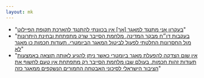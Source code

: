 ```yaml
---
layout: mk
---
```

* <i class="fa fa-envelope"></i> "[בעקרון אני מתנגד למאגר [אך] אין בכוונתי להתנגד להארכת תקופת הפיילוט](../docs/2015-06-27-kisch.png)"
* <i class="fa fa-twitter"></i> "[בעקבות דו״ח מבקר המדינה, מלחמת הסייבר שרק מתפתחת ובחינת היתרונות מול החסרונות החלטתי לפעול לביטול המאגר הביומטרי. תעודות חכמות כן מאגר לא](https://twitter.com/YoavKisch/status/614001423521415168)"
* <i class="fa fa-facebook"></i> "[אין שום הצדקה להפעלת מאגר ביומטרי כאשר ניתן להגיע לאותה תוצאה באמצעות תעודות זהות חכמות. בעולם שבו מלחמת הסייבר רק מתפתחת אין טעם לחשוף את הציבור הישראלי לסיכוני האבטחה החמורים הנשקפים ממאגר כזה](https://www.facebook.com/kisch.yoav/posts/1668610013369924:0)"

